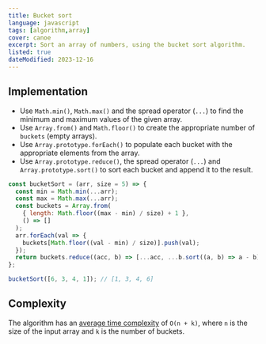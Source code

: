 ```yaml
---
title: Bucket sort
language: javascript
tags: [algorithm,array]
cover: canoe
excerpt: Sort an array of numbers, using the bucket sort algorithm.
listed: true
dateModified: 2023-12-16
---
```



## Implementation

- Use `Math.min()`, `Math.max()` and the spread operator (`...`) to find the minimum and maximum values of the given array.
- Use `Array.from()` and `Math.floor()` to create the appropriate number of `buckets` (empty arrays).
- Use `Array.prototype.forEach()` to populate each bucket with the appropriate elements from the array.
- Use `Array.prototype.reduce()`, the spread operator (`...`) and `Array.prototype.sort()` to sort each bucket and append it to the result.

```js
const bucketSort = (arr, size = 5) => {
  const min = Math.min(...arr);
  const max = Math.max(...arr);
  const buckets = Array.from(
    { length: Math.floor((max - min) / size) + 1 },
    () => []
  );
  arr.forEach(val => {
    buckets[Math.floor((val - min) / size)].push(val);
  });
  return buckets.reduce((acc, b) => [...acc, ...b.sort((a, b) => a - b)], []);
};

bucketSort([6, 3, 4, 1]); // [1, 3, 4, 6]
```

## Complexity

The algorithm has an [average time complexity](/js/s/big-o-cheatsheet#array-sorting-algorithms) of `O(n + k)`, where `n` is the size of the input array and `k` is the number of buckets.
